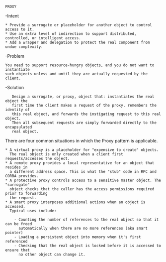     PROXY
    
-Intent

    * Provide a surrogate or placeholder for another object to control access to it.
    * Use an extra level of indirection to support distributed, controlled, or intelligent access.
    * Add a wrapper and delegation to protect the real component from undue complexity.

-Problem

    You need to support resource-hungry objects, and you do not want to instantiate 
    such objects unless and until they are actually requested by the client.
    
-Solution

       Design a surrogate, or proxy, object that: instantiates the real object the 
       first time the client makes a request of the proxy, remembers the identity of 
       this real object, and forwards the instigating request to this real object. 
       Then all subsequent requests are simply forwarded directly to the encapsulated 
       real object. 

There are four common situations in which the Proxy pattern is applicable.

    * A virtual proxy is a placeholder for "expensive to create" objects. 
      The real object is only created when a client first requests/accesses the object.
    * A remote proxy provides a local representative for an object that resides in
      a different address space. This is what the "stub" code in RPC and CORBA provides.
    * A protective proxy controls access to a sensitive master object. The "surrogate"
      object checks that the caller has the access permissions required prior to forwarding
      the request.   
    * A smart proxy interposes additional actions when an object is accessed. 
      Typical uses include:   
      
        - Counting the number of references to the real object so that it can be freed
          automatically when there are no more references (aka smart pointer)
        - Loading a persistent object into memory when it's first referenced
        - Checking that the real object is locked before it is accessed to ensure that
          no other object can change it.

  

      
